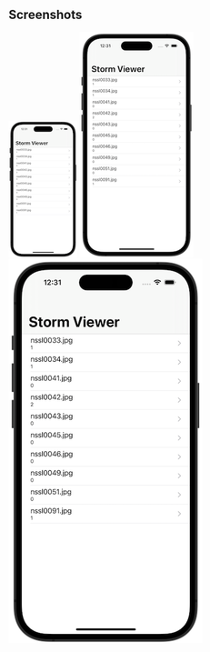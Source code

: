 ## Screenshots

![screenshot1](01_Project1/screenshots/screen01-small.png)
![screenshot1](01_Project1/screenshots/screen01-medium.png)
![screenshot1](01_Project1/screenshots/screen01.png)
